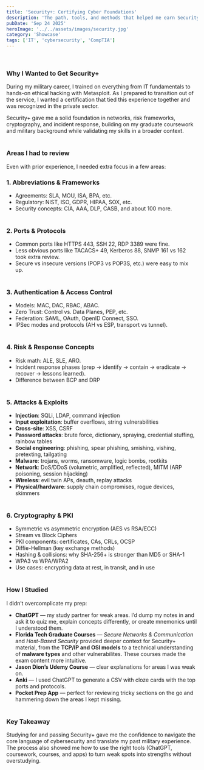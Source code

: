```yaml
---
title: 'Security+: Certifying Cyber Foundations'
description: 'The path, tools, and methods that helped me earn Security+.'
pubDate: 'Sep 24 2025'
heroImage: '../../assets/images/security.jpg'
category: 'Showcase'
tags: ['IT', 'cybersecurity', 'CompTIA']
---
```

<br>


### Why I Wanted to Get Security+  

During my military career, I trained on everything from IT fundamentals to hands-on ethical hacking with Metasploit. As I prepared to transition out of the service, I wanted a certification that tied this experience together and was recognized in the private sector.

Security+ gave me a solid foundation in networks, risk frameworks, cryptography, and incident response, building on my graduate coursework and military background while validating my skills in a broader context. <br><br>


### Areas I had to review

Even with prior experience, I needed extra focus in a few areas:

### 1. Abbreviations & Frameworks
- Agreements: SLA, MOU, ISA, BPA, etc.
- Regulatory: NIST, ISO, GDPR, HIPAA, SOX, etc.
- Security concepts: CIA, AAA, DLP, CASB, and about 100 more.  <br><br>

### 2. Ports & Protocols
- Common ports like HTTPS 443, SSH 22, RDP 3389 were fine.  
- Less obvious ports like TACACS+ 49, Kerberos 88, SNMP 161 vs 162 took extra review.  
- Secure vs insecure versions (POP3 vs POP3S, etc.) were easy to mix up.  <br><br>

### 3. Authentication & Access Control
- Models: MAC, DAC, RBAC, ABAC.
- Zero Trust: Control vs. Data Planes, PEP, etc.
- Federation: SAML, OAuth, OpenID Connect, SSO.  
- IPSec modes and protocols (AH vs ESP, transport vs tunnel).  <br><br>

### 4. Risk & Response Concepts
- Risk math: ALE, SLE, ARO.  
- Incident response phases (prep → identify → contain → eradicate → recover → lessons learned).  
- Difference between BCP and DRP <br><br>

### 5. Attacks & Exploits
- **Injection**: SQLi, LDAP, command injection  
- **Input exploitation**: buffer overflows, string vulnerabilities  
- **Cross-site**: XSS, CSRF  
- **Password attacks**: brute force, dictionary, spraying, credential stuffing, rainbow tables
- **Social engineering**: phishing, spear phishing, smishing, vishing, pretexting, tailgating  
- **Malware**: trojans, worms, ransomware, logic bombs, rootkits  
- **Network**: DoS/DDoS (volumetric, amplified, reflected), MITM (ARP poisoning, session hijacking)  
- **Wireless**: evil twin APs, deauth, replay attacks  
- **Physical/hardware**: supply chain compromises, rogue devices, skimmers <br><br> 

### 6. Cryptography & PKI
- Symmetric vs asymmetric encryption (AES vs RSA/ECC) 
- Stream vs Block Ciphers 
- PKI components: certificates, CAs, CRLs, OCSP  
- Diffie-Hellman (key exchange methods)  
- Hashing & collisions: why SHA-256+ is stronger than MD5 or SHA-1  
- WPA3 vs WPA/WPA2 
- Use cases: encrypting data at rest, in transit, and in use <br><br>

### How I Studied  

I didn’t overcomplicate my prep:

- **ChatGPT** — my study partner for weak areas. I’d dump my notes in and ask it to quiz me, explain concepts differently, or create mnemonics until I understood them.  
- **Florida Tech Graduate Courses** — *Secure Networks & Communication* and *Host-Based Security* provided deeper context for Security+ material, from the **TCP/IP and OSI models** to a technical understanding of **malware types** and other vulnerabilites. These courses made the exam content more intuitive.  
- **Jason Dion’s Udemy Course** — clear explanations for areas I was weak on.
- **Anki** — I used ChatGPT to generate a CSV with cloze cards with the top ports and protocols.
- **Pocket Prep App** — perfect for reviewing tricky sections on the go and hammering down the areas I kept missing.  <br><br>
 
### Key Takeaway  

Studying for and passing Security+ gave me the confidence to navigate the core language of cybersecurity and translate my past military experience. The process also showed me how to use the right tools (ChatGPT, coursework, courses, and apps) to turn weak spots into strengths without overstudying.
